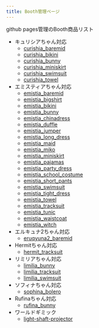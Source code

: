 ```yaml
---
title: Booth管理ページ
---
```


github pages管理のBooth商品リスト
* キュリシアちゃん対応
  - [curishia_baremid](curishia_baremid)
  - [curishia_bikini](curishia_bikini)
  - [curishia_bunny](curishia_bunny)
  - [curishia_miniskirt](curishia_miniskirt)
  - [curishia_swimsuit](curishia_swimsuit)
  - [curishia_towel](curishia_towel)
* エミスティアちゃん対応
  - [emistia_baremid](emistia_baremid)
  - [emistia_bigshirt](emistia_bigshirt)
  - [emistia_bikini](emistia_bikini)
  - [emistia_bunny](emistia_bunny)
  - [emistia_chinadress](emistia_chinadress)
  - [emistia_duffle](emistia_duffle)
  - [emistia_jumper](emistia_jumper)
  - [emistia_long_dress](emistia_long_dress)
  - [emistia_maid](emistia_maid)
  - [emistia_miko](emistia_miko)
  - [emistia_miniskirt](emistia_miniskirt)
  - [emistia_pajamas](emistia_pajamas)
  - [emistia_party_dress](emistia_party_dress)
  - [emistia_school_costume](emistia_school_costume)
  - [emistia_short_pants](emistia_short_pants)
  - [emistia_swimsuit](emistia_swimsuit)
  - [emistia_tight_dress](emistia_tight_dress)
  - [emistia_towel](emistia_towel)
  - [emistia_tracksuit](emistia_tracksuit)
  - [emistia_tunic](emistia_tunic)
  - [emistia_waistcoat](emistia_waistcoat)
  - [emistia_witch](emistia_witch)
* エルキュナ2ちゃん対応
  - [eruqyuna2_baremid](eruqyuna2_baremid)
* Hermitちゃん対応
  - [hermit_tracksuit](hermit_tracksuit)
* リミリアちゃん対応
  - [limilia_bunny](limilia_bunny)
  - [limilia_tracksuit](limilia_tracksuit)
  - [limilia_swimsuit](limilia_swimsuit)
* ソフィナちゃん対応
  - [sophina_bolero](sophina_bolero)
* Rufinaちゃん対応
  - [rufina_bunny](rufina_bunny)
* ワールドギミック
  - [light-shaft-projector](light-shaft-projector)